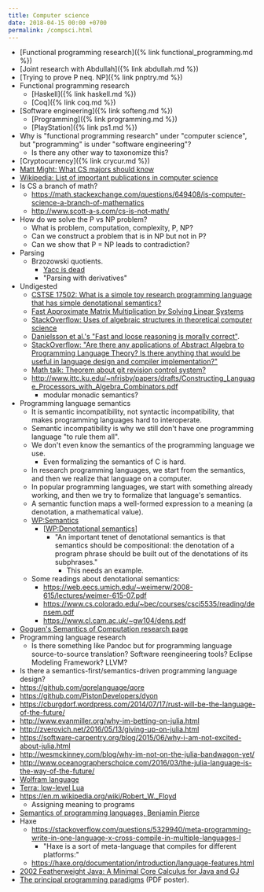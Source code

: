 ```yaml
---
title: Computer science
date: 2018-04-15 00:00 +0700
permalink: /compsci.html
---
```


- [Functional programming research]({% link functional_programming.md %})
- [Joint research with Abdullah]({% link abdullah.md %})
- [Trying to prove P neq. NP]({% link pnptry.md %})
- Functional programming research
    - [Haskell]({% link haskell.md %})
    - [Coq]({% link coq.md %})
- [Software engineering]({% link softeng.md %})
    - [Programming]({% link programming.md %})
    - [PlayStation]({% link ps1.md %})
- Why is "functional programming research" under "computer science", but "programming" is under "software engineering"?
    - Is there any other way to taxonomize this?
- [Cryptocurrency]({% link crycur.md %})
- [Matt Might: What CS majors should know](http://matt.might.net/articles/what-cs-majors-should-know/)
- [Wikipedia: List of important publications in computer science](https://en.m.wikipedia.org/wiki/List_of_important_publications_in_computer_science)
- Is CS a branch of math?
    - https://math.stackexchange.com/questions/649408/is-computer-science-a-branch-of-mathematics
    - http://www.scott-a-s.com/cs-is-not-math/
- How do we solve the P vs NP problem?
    - What is problem, computation, complexity, P, NP?
    - Can we construct a problem that is in NP but not in P?
    - Can we show that P = NP leads to contradiction?
- Parsing
    - Brzozowski quotients.
        - [Yacc is dead](https://arxiv.org/abs/1010.5023)
        - "Parsing with derivatives"
- Undigested
    - [CSTSE 17502: What is a simple toy research programming language that has simple denotational semantics?](https://cstheory.stackexchange.com/questions/17502/a-simple-programming-language)
    - [Fast Approximate Matrix Multiplication by Solving Linear Systems](https://arxiv.org/abs/1408.4230)
    - [StackOverflow: Uses of algebraic structures in theoretical computer science](https://cstheory.stackexchange.com/questions/10916/uses-of-algebraic-structures-in-theoretical-computer-science)
    - [Danielsson et al.'s "Fast and loose reasoning is morally correct"](http://www.cse.chalmers.se/~nad/publications/danielsson-et-al-popl2006.html).
    - [StackOverflow: "Are there any applications of Abstract Algebra to Programming Language Theory? Is there anything that would be useful in language design and compiler implementation?"](https://cstheory.stackexchange.com/questions/12354/programming-language-theory-and-abstract-algebra)
    - [Math talk: Theorem about git revision control system?](https://cstheory.stackexchange.com/questions/32374/math-talk-theorem-about-git-revision-control-system)
    - http://www.ittc.ku.edu/~nfrisby/papers/drafts/Constructing_Language_Processors_with_Algebra_Combinators.pdf
        - modular monadic semantics?
- Programming language semantics
    - It is semantic incompatibility, not syntactic incompatibility,
    that makes programming languages hard to interoperate.
    - Semantic incompatibility is why we still don't have one programming language "to rule them all".
    - We don't even know the semantics of the programming language we use.
        - Even formalizing the semantics of C is hard.
    - In research programming languages, we start from the semantics, and then we realize that language on a computer.
    - In popular programming languages, we start with something already working, and then we try to formalize that language's semantics.
    - A semantic function maps a well-formed expression to a meaning (a denotation, a mathematical value).
    - [WP:Semantics](https://en.wikipedia.org/wiki/Semantics_(computer_science))
        - [[WP:Denotational semantics](https://en.wikipedia.org/wiki/Denotational_semantics)]
            - "An important tenet of denotational semantics is that semantics should be compositional:
            the denotation of a program phrase should be built out of the denotations of its subphrases."
                - This needs an example.
    - Some readings about denotational semantics:
        - https://web.eecs.umich.edu/~weimerw/2008-615/lectures/weimer-615-07.pdf
        - https://www.cs.colorado.edu/~bec/courses/csci5535/reading/densem.pdf
        - https://www.cl.cam.ac.uk/~gw104/dens.pdf
- [Goguen's Semantics of Computation research page](http://cseweb.ucsd.edu/~goguen/projs/sem.html)
- Programming language research
    - Is there something like Pandoc but for programming language source-to-source translation?
    Software reengineering tools?
    Eclipse Modeling Framework?
    LLVM?
- Is there a semantics-first/semantics-driven programming language design?
- https://github.com/qorelanguage/qore
- https://github.com/PistonDevelopers/dyon
- https://cburgdorf.wordpress.com/2014/07/17/rust-will-be-the-language-of-the-future/
- http://www.evanmiller.org/why-im-betting-on-julia.html
- http://zverovich.net/2016/05/13/giving-up-on-julia.html
- https://software-carpentry.org/blog/2015/06/why-i-am-not-excited-about-julia.html
- http://wesmckinney.com/blog/why-im-not-on-the-julia-bandwagon-yet/
- http://www.oceanographerschoice.com/2016/03/the-julia-language-is-the-way-of-the-future/
- [Wolfram language](https://www.wolfram.com/language/)
- [Terra: low-level Lua](http://terralang.org/)
- https://en.m.wikipedia.org/wiki/Robert_W._Floyd
    - Assigning meaning to programs
- [Semantics of programming languages, Benjamin Pierce](http://www.allisons.org/ll/Semantics/)
- Haxe
    - https://stackoverflow.com/questions/5329940/meta-programming-write-in-one-language-x-cross-compile-in-multiple-languages-l
        - "Haxe is a sort of meta-language that compiles for different platforms:"
    - https://haxe.org/documentation/introduction/language-features.html
- [2002 Featherweight Java: A Minimal Core Calculus for Java and GJ](https://www.cis.upenn.edu/~bcpierce/papers/fj-toplas.pdf)
- [The principal programming paradigms](https://www.info.ucl.ac.be/~pvr/paradigmsDIAGRAMeng108.pdf)
(PDF poster).
